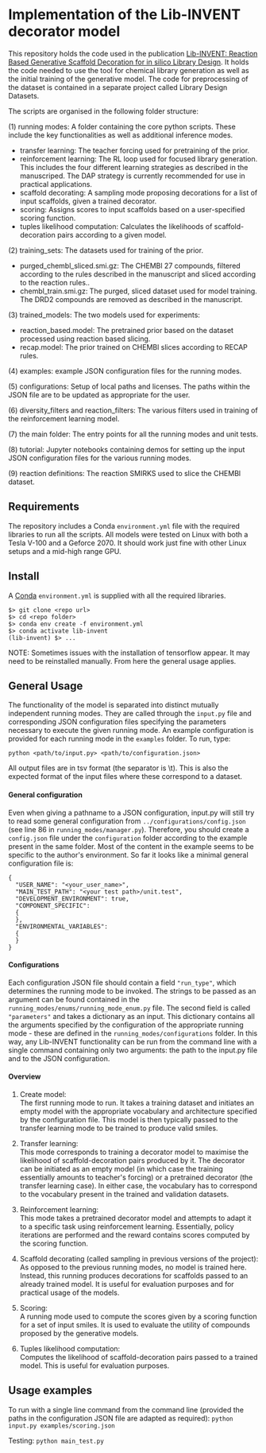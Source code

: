 Implementation of the Lib-INVENT decorator model
=======================================================================================================================================

This repository holds the code used in the publication [Lib-INVENT: Reaction Based Generative Scaffold Decoration for in silico Library Design](https://chemrxiv.org/articles/preprint/Lib-INVENT_Reaction_Based_Generative_Scaffold_Decoration_for_in_silico_Library_Design/14473980). It holds the code needed to use the tool for chemical library generation as well as the initial training of the generative model.
The code for preprocessing of the dataset is contained in a separate project called Library Design Datasets. 

The scripts are organised in the following folder structure:

(1) running modes: A folder containing the core python scripts. These include the key functionalities as well as additional inference modes.
- transfer learning: The teacher forcing used for pretraining of the prior.
- reinforcement learning: The RL loop used for focused library generation. This includes the four different learning strategies as described in the manuscriped. The DAP strategy is currently recommended for use in practical applications.
- scaffold decorating: A sampling mode proposing decorations for a list of input scaffolds, given a trained decorator.
- scoring: Assigns scores to input scaffolds based on a user-specified scoring function.
- tuples likelihood computation: Calculates the likelihoods of scaffold-decoration pairs according to a given model. <br>

(2) training_sets: The datasets used for training of the prior.
- purged_chembl_sliced.smi.gz: The CHEMBl 27 compounds, filtered according to the rules described in the manuscript and sliced according to the reaction rules..
- chembl_train.smi.gz: The purged, sliced dataset used for model training. The DRD2 compounds are removed as described in the manuscript.

(3) trained_models: The two models used for experiments:
- reaction_based.model: The pretrained prior based on the dataset processed using reaction based slicing.
- recap.model: The prior trained on CHEMBl slices according to RECAP rules.

(4) examples: example JSON configuration files for the running modes.

(5) configurations: Setup of local paths and licenses. The paths within the JSON file are to be updated as appropriate for the user.

(6) diversity_filters and reaction_filters: The various filters used in training of the reinforcement learning model.

(7) the main folder: The entry points for all the running modes and unit tests.

(8) tutorial: Jupyter notebooks containing demos for setting up the input JSON configuration files for the various running modes.

(9) reaction definitions: The reaction SMIRKS used to slice the CHEMBl dataset.

Requirements
------------
The repository includes a Conda `environment.yml` file with the required libraries to run all the scripts. All models were tested on Linux with both a Tesla V-100 and a Geforce 2070. It should work just fine with other Linux setups and a mid-high range GPU.

Install
-------
A [Conda](https://conda.io/miniconda.html) `environment.yml` is supplied with all the required libraries.

~~~~
$> git clone <repo url>
$> cd <repo folder>
$> conda env create -f environment.yml
$> conda activate lib-invent
(lib-invent) $> ...
~~~~
NOTE: Sometimes issues with the installation of tensorflow appear. It may need to be reinstalled manually.
From here the general usage applies.

General Usage
-------------
The functionality of the model is separated into distinct mutually independent running modes. 
They are called through the `input.py` file and corresponding JSON configuration files specifying the parameters necessary to execute the given running mode. An example configuration is provided for each running mode in the `examples` folder.
To run, type:

`python <path/to/input.py> <path/to/configuration.json>`

All output files are in tsv format (the separator is \t). This is also the expected format of the input files where these correspond to a dataset.

#### General configuration
Even when giving a pathname to a JSON configuration, input.py will still try to read some general configuration from `../configurations/config.json` (see line 86 in `running_modes/manager.py`). Therefore, you should create a `config.json` file under the `configuration` folder according to the example present in the same folder. Most of the content in the example seems to be specific to the author's environment. So far it looks like a minimal general configuration file is:

```
{
  "USER_NAME": "<your_user_name>",
  "MAIN_TEST_PATH": "<your test path>/unit.test",
  "DEVELOPMENT_ENVIRONMENT": true,
  "COMPONENT_SPECIFIC":
  {
  },
  "ENVIRONMENTAL_VARIABLES":
  {
  }
}
```

#### Configurations
Each configuration JSON file should contain a field `"run_type"`, which determines the running mode to be invoked. The strings to be passed as an argument can be found contained in the `running_modes/enums/running_mode_enum.py` file.
The second field is called `"parameters"` and takes a dictionary as an input. This dictionary contains all the arguments specified by the configuration of the appropriate running mode - these are defined in the `running_modes/configurations` folder.
In this way, any Lib-INVENT functionality can be run from the command line with a single command containing only two arguments: the path to the input.py file and to the JSON configuration.

#### Overview
1) Create model: <br>
The first running mode to run. It takes a training dataset and initiates an empty model with the appropriate vocabulary and architecture specified by the configuration file. This model is then typically passed to the transfer learning mode to be trained to produce valid smiles. 

2) Transfer learning: <br>
This mode corresponds to training a decorator model to maximise the likelihood of scaffold-decoration pairs produced by it. The decorator can be initiated as an empty model (in which case the training essentially amounts to teacher's forcing) or a pretrained decorator (the transfer learning case). In either case, the vocabulary has to correspond to the vocabulary present in the trained and validation datasets.

3) Reinforcement learning: <br>
This mode takes a pretrained decorator model and attempts to adapt it to a specific task using reinforcement learning. Essentially, policy iterations are performed and the reward contains scores computed by the scoring function.

4) Scaffold decorating (called sampling in previous versions of the project): <br>
As opposed to the previous running modes, no model is trained here. Instead, this running produces decorations for scaffolds passed to an already trained model. It is useful for evaluation purposes and for practical usage of the models.

5) Scoring: <br>
A running mode used to compute the scores given by a scoring function for a set of input smiles. It is used to evaluate the utility of compounds proposed by the generative models.

6) Tuples likelihood computation: <br>
Computes the likelihood of scaffold-decoration pairs passed to a trained model. This is useful for evaluation purposes.



Usage examples
--------------
To run with a single line command from the command line (provided the paths in the configuration JSON file are adapted as required):
`python input.py examples/scoring.json`

Testing:
`python main_test.py`



